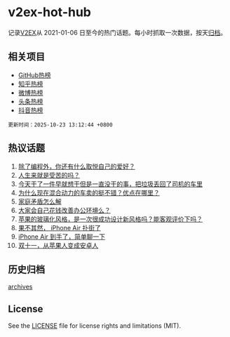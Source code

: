 # v2ex-hot-hub

 记录[V2EX](https://www.v2ex.com/)从 2021-01-06 日至今的热门话题。每小时抓取一次数据，按天[归档](archives)。
 
 ## 相关项目

- [GitHub热榜](https://github.com/lonnyzhang423/github-hot-hub)
- [知乎热榜](https://github.com/lonnyzhang423/zhihu-hot-hub)
- [微博热榜](https://github.com/lonnyzhang423/weibo-hot-hub)
- [头条热榜](https://github.com/lonnyzhang423/toutiao-hot-hub)
- [抖音热榜](https://github.com/lonnyzhang423/douyin-hot-hub)


 `更新时间：2025-10-23 13:12:44 +0800`

## 热议话题

1. [除了编程外，你还有什么取悦自己的爱好？](https://www.v2ex.com/t/1167646)
1. [人生来就是受苦的吗？](https://www.v2ex.com/t/1167741)
1. [今天干了一件早就想干但是一直没干的事，把垃圾丢回了司机的车里](https://www.v2ex.com/t/1167746)
1. [为什么现在混合动力的车卖的挺不错？优点在哪里？](https://www.v2ex.com/t/1167696)
1. [家庭矛盾怎么解](https://www.v2ex.com/t/1167633)
1. [大家会自己花钱改善办公环境么？](https://www.v2ex.com/t/1167605)
1. [苹果的玻璃化风格，是一次很成功设计新风格吗？能客观评价下吗？](https://www.v2ex.com/t/1167680)
1. [果不其然， iPhone Air 扑街了](https://www.v2ex.com/t/1167722)
1. [iPhone Air 到手了，简单聊一下](https://www.v2ex.com/t/1167576)
1. [双十一，从苹果人变成安卓人](https://www.v2ex.com/t/1167757)

## 历史归档

[archives](archives)

## License

See the [LICENSE](LICENSE) file for license rights and limitations (MIT).
